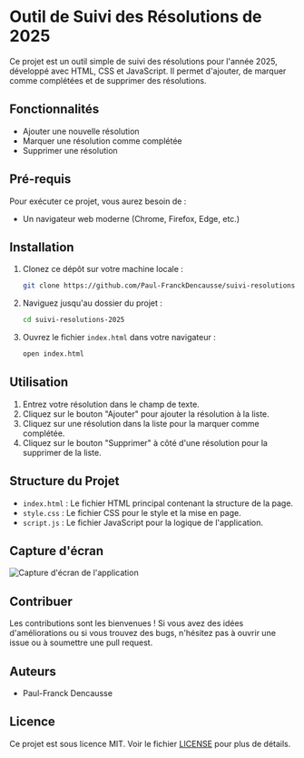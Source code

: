 # Outil de Suivi des Résolutions de 2025

Ce projet est un outil simple de suivi des résolutions pour l'année 2025, développé avec HTML, CSS et JavaScript. Il permet d'ajouter, de marquer comme complétées et de supprimer des résolutions.

## Fonctionnalités

- Ajouter une nouvelle résolution
- Marquer une résolution comme complétée
- Supprimer une résolution

## Pré-requis

Pour exécuter ce projet, vous aurez besoin de :

- Un navigateur web moderne (Chrome, Firefox, Edge, etc.)

## Installation

1. Clonez ce dépôt sur votre machine locale :

    ```bash
    git clone https://github.com/Paul-FranckDencausse/suivi-resolutions-2025.git
    ```

2. Naviguez jusqu'au dossier du projet :

    ```bash
    cd suivi-resolutions-2025
    ```

3. Ouvrez le fichier `index.html` dans votre navigateur :

    ```bash
    open index.html
    ```

## Utilisation

1. Entrez votre résolution dans le champ de texte.
2. Cliquez sur le bouton "Ajouter" pour ajouter la résolution à la liste.
3. Cliquez sur une résolution dans la liste pour la marquer comme complétée.
4. Cliquez sur le bouton "Supprimer" à côté d'une résolution pour la supprimer de la liste.

## Structure du Projet

- `index.html` : Le fichier HTML principal contenant la structure de la page.
- `style.css` : Le fichier CSS pour le style et la mise en page.
- `script.js` : Le fichier JavaScript pour la logique de l'application.

## Capture d'écran

![Capture d'écran de l'application](screenshot.png)

## Contribuer

Les contributions sont les bienvenues ! Si vous avez des idées d'améliorations ou si vous trouvez des bugs, n'hésitez pas à ouvrir une issue ou à soumettre une pull request.

## Auteurs

- Paul-Franck Dencausse

## Licence

Ce projet est sous licence MIT. Voir le fichier [LICENSE](LICENSE) pour plus de détails.
